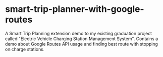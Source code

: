 # smart-trip-planner-with-google-routes
A Smart Trip Planning extension demo to my existing graduation project called "Electric Vehicle Charging Station Management System". 
Contains a demo about Google Routes API usage and finding best route with stopping on charge stations.
